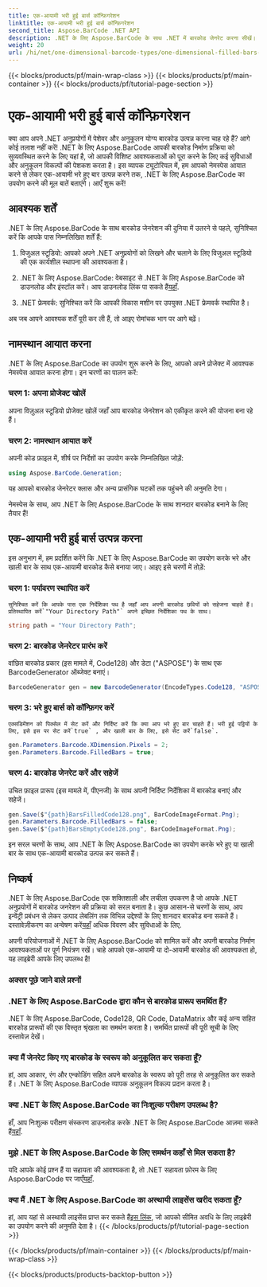 ```yaml
---
title: एक-आयामी भरी हुई बार्स कॉन्फ़िगरेशन
linktitle: एक-आयामी भरी हुई बार्स कॉन्फ़िगरेशन
second_title: Aspose.BarCode .NET API
description: .NET के लिए Aspose.BarCode के साथ .NET में बारकोड जेनरेट करना सीखें। यह व्यापक ट्यूटोरियल नेमस्पेस आयात करने से लेकर एक-आयामी बारकोड बनाने तक सब कुछ कवर करता है।
weight: 20
url: /hi/net/one-dimensional-barcode-types/one-dimensional-filled-bars-configuration/
---
```


{{< blocks/products/pf/main-wrap-class >}}
{{< blocks/products/pf/main-container >}}
{{< blocks/products/pf/tutorial-page-section >}}

# एक-आयामी भरी हुई बार्स कॉन्फ़िगरेशन


क्या आप अपने .NET अनुप्रयोगों में पेशेवर और अनुकूलन योग्य बारकोड उत्पन्न करना चाह रहे हैं? आगे कोई तलाश नहीं करें! .NET के लिए Aspose.BarCode आपकी बारकोड निर्माण प्रक्रिया को सुव्यवस्थित करने के लिए यहां है, जो आपकी विशिष्ट आवश्यकताओं को पूरा करने के लिए कई सुविधाओं और अनुकूलन विकल्पों की पेशकश करता है। इस व्यापक ट्यूटोरियल में, हम आपको नेमस्पेस आयात करने से लेकर एक-आयामी भरे हुए बार उत्पन्न करने तक, .NET के लिए Aspose.BarCode का उपयोग करने की मूल बातें बताएंगे। आएँ शुरू करें!

## आवश्यक शर्तें

.NET के लिए Aspose.BarCode के साथ बारकोड जेनरेशन की दुनिया में उतरने से पहले, सुनिश्चित करें कि आपके पास निम्नलिखित शर्तें हैं:

1. विजुअल स्टूडियो: आपको अपने .NET अनुप्रयोगों को लिखने और चलाने के लिए विजुअल स्टूडियो की एक कार्यशील स्थापना की आवश्यकता है।

2.  .NET के लिए Aspose.BarCode: वेबसाइट से .NET के लिए Aspose.BarCode को डाउनलोड और इंस्टॉल करें। आप डाउनलोड लिंक पा सकते हैं[यहाँ](https://releases.aspose.com/barcode/net/).

3. .NET फ्रेमवर्क: सुनिश्चित करें कि आपकी विकास मशीन पर उपयुक्त .NET फ्रेमवर्क स्थापित है।

अब जब आपने आवश्यक शर्तें पूरी कर ली हैं, तो आइए रोमांचक भाग पर आगे बढ़ें।

## नामस्थान आयात करना

.NET के लिए Aspose.BarCode का उपयोग शुरू करने के लिए, आपको अपने प्रोजेक्ट में आवश्यक नेमस्पेस आयात करना होगा। इन चरणों का पालन करें:

### चरण 1: अपना प्रोजेक्ट खोलें
   अपना विज़ुअल स्टूडियो प्रोजेक्ट खोलें जहाँ आप बारकोड जेनरेशन को एकीकृत करने की योजना बना रहे हैं।

### चरण 2: नामस्थान आयात करें
   अपनी कोड फ़ाइल में, शीर्ष पर निर्देशों का उपयोग करके निम्नलिखित जोड़ें:

   ```csharp
   using Aspose.BarCode.Generation;
   ```

   यह आपको बारकोड जेनरेटर क्लास और अन्य प्रासंगिक घटकों तक पहुंचने की अनुमति देगा।

नेमस्पेस के साथ, आप .NET के लिए Aspose.BarCode के साथ शानदार बारकोड बनाने के लिए तैयार हैं!

## एक-आयामी भरी हुई बार्स उत्पन्न करना

इस अनुभाग में, हम प्रदर्शित करेंगे कि .NET के लिए Aspose.BarCode का उपयोग करके भरे और खाली बार के साथ एक-आयामी बारकोड कैसे बनाया जाए। आइए इसे चरणों में तोड़ें:

### चरण 1: पर्यावरण स्थापित करें
    सुनिश्चित करें कि आपके पास एक निर्देशिका पथ है जहाँ आप अपनी बारकोड छवियों को सहेजना चाहते हैं। प्रतिस्थापित करें`"Your Directory Path"` अपने इच्छित निर्देशिका पथ के साथ।

   ```csharp
   string path = "Your Directory Path";
   ```

### चरण 2: बारकोड जेनरेटर प्रारंभ करें
   वांछित बारकोड प्रकार (इस मामले में, Code128) और डेटा ("ASPOSE") के साथ एक BarcodeGenerator ऑब्जेक्ट बनाएं।

   ```csharp
   BarcodeGenerator gen = new BarcodeGenerator(EncodeTypes.Code128, "ASPOSE");
   ```

### चरण 3: भरे हुए बार्स को कॉन्फ़िगर करें
    एक्सडिमेंशन को पिक्सेल में सेट करें और निर्दिष्ट करें कि क्या आप भरे हुए बार चाहते हैं। भरी हुई पट्टियों के लिए, इसे इस पर सेट करें`true` , और खाली बार के लिए, इसे सेट करें`false`.

   ```csharp
   gen.Parameters.Barcode.XDimension.Pixels = 2;
   gen.Parameters.Barcode.FilledBars = true;
   ```

### चरण 4: बारकोड जेनरेट करें और सहेजें
   उचित फ़ाइल प्रारूप (इस मामले में, पीएनजी) के साथ अपनी निर्दिष्ट निर्देशिका में बारकोड बनाएं और सहेजें।

   ```csharp
   gen.Save($"{path}BarsFilledCode128.png", BarCodeImageFormat.Png);
   gen.Parameters.Barcode.FilledBars = false;
   gen.Save($"{path}BarsEmptyCode128.png", BarCodeImageFormat.Png);
   ```

इन सरल चरणों के साथ, आप .NET के लिए Aspose.BarCode का उपयोग करके भरे हुए या खाली बार के साथ एक-आयामी बारकोड उत्पन्न कर सकते हैं।

## निष्कर्ष

.NET के लिए Aspose.BarCode एक शक्तिशाली और लचीला उपकरण है जो आपके .NET अनुप्रयोगों में बारकोड जनरेशन की प्रक्रिया को सरल बनाता है। कुछ आसान-से चरणों के साथ, आप इन्वेंट्री प्रबंधन से लेकर उत्पाद लेबलिंग तक विभिन्न उद्देश्यों के लिए शानदार बारकोड बना सकते हैं। दस्तावेज़ीकरण का अन्वेषण करें[यहाँ](https://reference.aspose.com/barcode/net/) अधिक विवरण और सुविधाओं के लिए.

अपनी परियोजनाओं में .NET के लिए Aspose.BarCode को शामिल करें और अपनी बारकोड निर्माण आवश्यकताओं पर पूर्ण नियंत्रण रखें। चाहे आपको एक-आयामी या दो-आयामी बारकोड की आवश्यकता हो, यह लाइब्रेरी आपके लिए उपलब्ध है!

### अक्सर पूछे जाने वाले प्रश्नों

### .NET के लिए Aspose.BarCode द्वारा कौन से बारकोड प्रारूप समर्थित हैं?
.NET के लिए Aspose.BarCode, Code128, QR Code, DataMatrix और कई अन्य सहित बारकोड प्रारूपों की एक विस्तृत श्रृंखला का समर्थन करता है। समर्थित प्रारूपों की पूरी सूची के लिए दस्तावेज़ देखें।

### क्या मैं जेनरेट किए गए बारकोड के स्वरूप को अनुकूलित कर सकता हूँ?
हां, आप आकार, रंग और एन्कोडिंग सहित अपने बारकोड के स्वरूप को पूरी तरह से अनुकूलित कर सकते हैं। .NET के लिए Aspose.BarCode व्यापक अनुकूलन विकल्प प्रदान करता है।

### क्या .NET के लिए Aspose.BarCode का निःशुल्क परीक्षण उपलब्ध है?
हाँ, आप निःशुल्क परीक्षण संस्करण डाउनलोड करके .NET के लिए Aspose.BarCode आज़मा सकते हैं[यहाँ](https://releases.aspose.com/).

### मुझे .NET के लिए Aspose.BarCode के लिए समर्थन कहाँ से मिल सकता है?
 यदि आपके कोई प्रश्न हैं या सहायता की आवश्यकता है, तो .NET सहायता फ़ोरम के लिए Aspose.BarCode पर जाएँ[यहाँ](https://forum.aspose.com/c/barcode/13).

### क्या मैं .NET के लिए Aspose.BarCode का अस्थायी लाइसेंस खरीद सकता हूँ?
 हां, आप यहां से अस्थायी लाइसेंस प्राप्त कर सकते हैं[इस लिंक](https://purchase.aspose.com/temporary-license/), जो आपको सीमित अवधि के लिए लाइब्रेरी का उपयोग करने की अनुमति देता है।
{{< /blocks/products/pf/tutorial-page-section >}}

{{< /blocks/products/pf/main-container >}}
{{< /blocks/products/pf/main-wrap-class >}}

{{< blocks/products/products-backtop-button >}}
